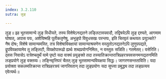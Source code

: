 ```yaml
---
index: 3.2.110
sutra: लुङ्

---
```

 लुङ्॥ इह भूतसामान्ये लुङ् विधीयते, तस्य विशेषेऽनद्यतने लङ्लिटावपवादौ, तद्विषयेऽपि लुङ् द्दश्यते, आगमाम घोषात्, अपास पयः, अशेयिष्महि पूतीकतृणेषु, अभून्नृपो विवुधसखः परन्तपः, इति चिरवृतं कथयतः प्रयुञ्चते? नैष दोषः; विशेषे सामान्यमस्ति, तत्र विशेषाविवक्षायां सामान्याश्रयणेन वस्तुतोऽनद्यतनेऽपि लुणुपपद्यते, द्रूपविवक्षायामेव तु लङ्लिटौ, विवक्षोपारूढो ह्यर्थः शब्दप्रयोगनिमितः, न वस्तुतः सन्निति। गतमेतत्। वसेरिति। ठ्वस निवासेऽ रात्रेश्चतुर्थे यामे पृष्टो यदा वाक्यं प्रयुङ्क्ते तदा तस्यातिक्रान्तरात्रिप्रहरत्रयवसनमनद्यतनमिति लङ्प्रयोगे लुङ् वक्तव्यः। लङ्निवृत्तिपरं चैतत् लुङ् भूतसामान्यविवक्षया सिद्धः। जागरणसन्तताविति। यदा प्रयोक्ता सकलमतिक्रान्त रात्रिप्रहरत्रयं जागरिवतान् तदा लुङ्प्रयोगः यदा सुप्त्वा प्रबुद्ध्य तदा लङ्प्रत्यय एवेत्यर्थः॥